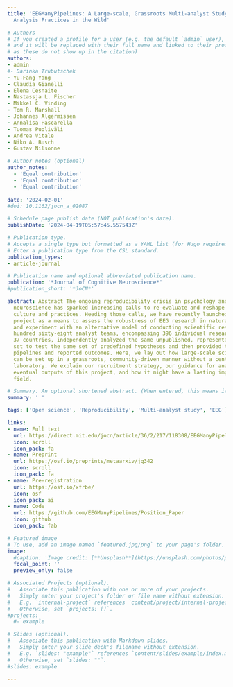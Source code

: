 ```yaml
---
title: 'EEGManyPipelines: A Large-scale, Grassroots Multi-analyst Study of Electroencephalography
  Analysis Practices in the Wild'

# Authors
# If you created a profile for a user (e.g. the default `admin` user), write the username (folder name) here
# and it will be replaced with their full name and linked to their profile. (Does not work for names with special characters
# as these do not show up in the citation)  
authors:
- admin
#- Darinka Trübutschek
- Yu-Fang Yang
- Claudia Gianelli
- Elena Cesnaite
- Nastassja L. Fischer
- Mikkel C. Vinding
- Tom R. Marshall
- Johannes Algermissen
- Annalisa Pascarella
- Tuomas Puoliväli
- Andrea Vitale
- Niko A. Busch
- Gustav Nilsonne

# Author notes (optional)
author_notes:
  - 'Equal contribution'
  - 'Equal contribution'
  - 'Equal contribution'
  
date: '2024-02-01'
#doi: 10.1162/jocn_a_02087

# Schedule page publish date (NOT publication's date).
publishDate: '2024-04-19T05:57:45.557543Z'

# Publication type.
# Accepts a single type but formatted as a YAML list (for Hugo requirements).
# Enter a publication type from the CSL standard.
publication_types:
- article-journal

# Publication name and optional abbreviated publication name.
publication: '*Journal of Cognitive Neuroscience*'
#publication_short: '*JoCN*'

abstract: Abstract The ongoing reproducibility crisis in psychology and cognitive
  neuroscience has sparked increasing calls to re-evaluate and reshape scientific
  culture and practices. Heeding those calls, we have recently launched the EEGManyPipelines
  project as a means to assess the robustness of EEG research in naturalistic conditions
  and experiment with an alternative model of conducting scientific research. One
  hundred sixty-eight analyst teams, encompassing 396 individual researchers from
  37 countries, independently analyzed the same unpublished, representative EEG data
  set to test the same set of predefined hypotheses and then provided their analysis
  pipelines and reported outcomes. Here, we lay out how large-scale scientific projects
  can be set up in a grassroots, community-driven manner without a central organizing
  laboratory. We explain our recruitment strategy, our guidance for analysts, the
  eventual outputs of this project, and how it might have a lasting impact on the
  field.

# Summary. An optional shortened abstract. (When entered, this means it won't be displayed on the front page)
summary: ' '

tags: ['Open science', 'Reproducibility', 'Multi-analyst study', 'EEG']

links:
- name: Full text
  url: https://direct.mit.edu/jocn/article/36/2/217/118308/EEGManyPipelines-A-Large-scale-Grassroots-Multi
  icon: scroll
  icon_pack: fa
- name: Preprint
  url: https://osf.io/preprints/metaarxiv/jq342
  icon: scroll
  icon_pack: fa
- name: Pre-registration
  url: https://osf.io/xfrbe/
  icon: osf
  icon_pack: ai
- name: Code
  url: https://github.com/EEGManyPipelines/Position_Paper
  icon: github
  icon_pack: fab

# Featured image
# To use, add an image named `featured.jpg/png` to your page's folder.
image:
  #caption: 'Image credit: [**Unsplash**](https://unsplash.com/photos/pLCdAaMFLTE)'
  focal_point: ''
  preview_only: false

# Associated Projects (optional).
#   Associate this publication with one or more of your projects.
#   Simply enter your project's folder or file name without extension.
#   E.g. `internal-project` references `content/project/internal-project/index.md`.
#   Otherwise, set `projects: []`.
#projects:
  #- example

# Slides (optional).
#   Associate this publication with Markdown slides.
#   Simply enter your slide deck's filename without extension.
#   E.g. `slides: "example"` references `content/slides/example/index.md`.
#   Otherwise, set `slides: ""`.
#slides: example

---
```


